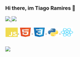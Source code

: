 ### Hi there, im Tiago Ramires 👋
<div>
  <a href="https://beacons.ai/TiagoRamires">
  <img height="48%" src="https://github-readme-stats.vercel.app/api?username=tiagoramires&show_icons=true&theme=dracula&include_all_commits=true&count_private=true"/>
  <img height="48%" src="https://github-readme-stats.vercel.app/api/top-langs/?username=tiagoramires&layout=compact&langs_count=16&theme=dracula"/>
</div>
<div style="display= inline_block"><br>
  <img align="center" alt="Tiago-Js" height="30" width="40" src="https://raw.githubusercontent.com/devicons/devicon/master/icons/javascript/javascript-plain.svg">  
  <img align="center" alt="Tiago-HTML" height="30" width="40" src="https://raw.githubusercontent.com/devicons/devicon/master/icons/html5/html5-original.svg">
  <img align="center" alt="Tiago-CSS" height="30" width="40" src="https://raw.githubusercontent.com/devicons/devicon/master/icons/css3/css3-original.svg">
  <img align="center" alt="Tiago-Python" height="30" width="40" src="https://raw.githubusercontent.com/devicons/devicon/master/icons/python/python-original.svg">
  <img align="center" alt="Tiago-React" height="30" width="40" src="https://raw.githubusercontent.com/devicons/devicon/master/icons/react/react-original.svg">
</div>
  
  ##
  
<div>
  <a href="https://www.linkedin.com/in/tiago-ramires/" target="_blank"><img src="https://img.shields.io/badge/-LinkedIn-%230077B5?style=for-the-badge&logo=linkedin&logoColor=white" target="_blank"></a>   
</div>
